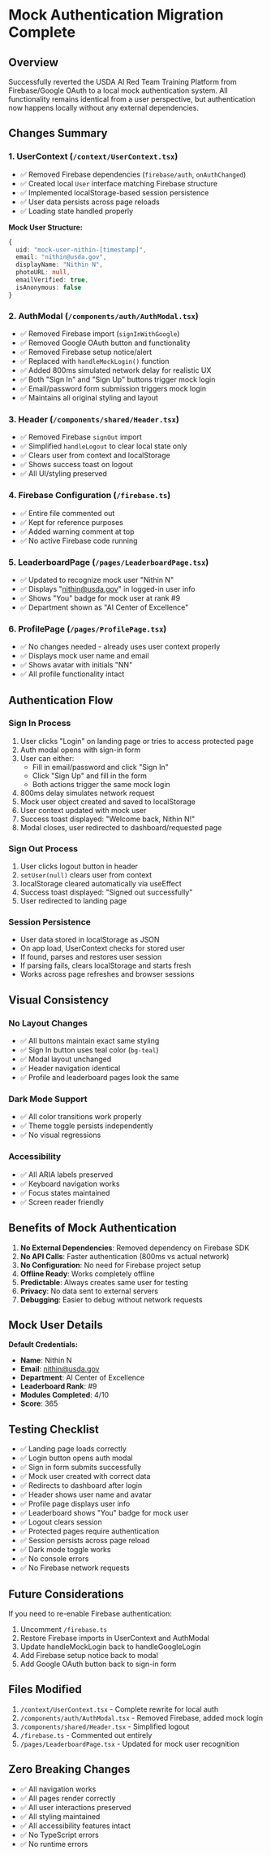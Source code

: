 # Mock Authentication Migration Complete

## Overview
Successfully reverted the USDA AI Red Team Training Platform from Firebase/Google OAuth to a local mock authentication system. All functionality remains identical from a user perspective, but authentication now happens locally without any external dependencies.

## Changes Summary

### 1. UserContext (`/context/UserContext.tsx`)
- ✅ Removed Firebase dependencies (`firebase/auth`, `onAuthChanged`)
- ✅ Created local `User` interface matching Firebase structure
- ✅ Implemented localStorage-based session persistence
- ✅ User data persists across page reloads
- ✅ Loading state handled properly

**Mock User Structure:**
```typescript
{
  uid: "mock-user-nithin-[timestamp]",
  email: "nithin@usda.gov",
  displayName: "Nithin N",
  photoURL: null,
  emailVerified: true,
  isAnonymous: false
}
```

### 2. AuthModal (`/components/auth/AuthModal.tsx`)
- ✅ Removed Firebase import (`signInWithGoogle`)
- ✅ Removed Google OAuth button and functionality
- ✅ Removed Firebase setup notice/alert
- ✅ Replaced with `handleMockLogin()` function
- ✅ Added 800ms simulated network delay for realistic UX
- ✅ Both "Sign In" and "Sign Up" buttons trigger mock login
- ✅ Email/password form submission triggers mock login
- ✅ Maintains all original styling and layout

### 3. Header (`/components/shared/Header.tsx`)
- ✅ Removed Firebase `signOut` import
- ✅ Simplified `handleLogout` to clear local state only
- ✅ Clears user from context and localStorage
- ✅ Shows success toast on logout
- ✅ All UI/styling preserved

### 4. Firebase Configuration (`/firebase.ts`)
- ✅ Entire file commented out
- ✅ Kept for reference purposes
- ✅ Added warning comment at top
- ✅ No active Firebase code running

### 5. LeaderboardPage (`/pages/LeaderboardPage.tsx`)
- ✅ Updated to recognize mock user "Nithin N"
- ✅ Displays "nithin@usda.gov" in logged-in user info
- ✅ Shows "You" badge for mock user at rank #9
- ✅ Department shown as "AI Center of Excellence"

### 6. ProfilePage (`/pages/ProfilePage.tsx`)
- ✅ No changes needed - already uses user context properly
- ✅ Displays mock user name and email
- ✅ Shows avatar with initials "NN"
- ✅ All profile functionality intact

## Authentication Flow

### Sign In Process
1. User clicks "Login" on landing page or tries to access protected page
2. Auth modal opens with sign-in form
3. User can either:
   - Fill in email/password and click "Sign In"
   - Click "Sign Up" and fill in the form
   - Both actions trigger the same mock login
4. 800ms delay simulates network request
5. Mock user object created and saved to localStorage
6. User context updated with mock user
7. Success toast displayed: "Welcome back, Nithin N!"
8. Modal closes, user redirected to dashboard/requested page

### Sign Out Process
1. User clicks logout button in header
2. `setUser(null)` clears user from context
3. localStorage cleared automatically via useEffect
4. Success toast displayed: "Signed out successfully"
5. User redirected to landing page

### Session Persistence
- User data stored in localStorage as JSON
- On app load, UserContext checks for stored user
- If found, parses and restores user session
- If parsing fails, clears localStorage and starts fresh
- Works across page refreshes and browser sessions

## Visual Consistency

### No Layout Changes
- ✅ All buttons maintain exact same styling
- ✅ Sign In button uses teal color (`bg-teal`)
- ✅ Modal layout unchanged
- ✅ Header navigation identical
- ✅ Profile and leaderboard pages look the same

### Dark Mode Support
- ✅ All color transitions work properly
- ✅ Theme toggle persists independently
- ✅ No visual regressions

### Accessibility
- ✅ All ARIA labels preserved
- ✅ Keyboard navigation works
- ✅ Focus states maintained
- ✅ Screen reader friendly

## Benefits of Mock Authentication

1. **No External Dependencies**: Removed dependency on Firebase SDK
2. **No API Calls**: Faster authentication (800ms vs actual network)
3. **No Configuration**: No need for Firebase project setup
4. **Offline Ready**: Works completely offline
5. **Predictable**: Always creates same user for testing
6. **Privacy**: No data sent to external servers
7. **Debugging**: Easier to debug without network requests

## Mock User Details

**Default Credentials:**
- **Name**: Nithin N
- **Email**: nithin@usda.gov
- **Department**: AI Center of Excellence
- **Leaderboard Rank**: #9
- **Modules Completed**: 4/10
- **Score**: 365

## Testing Checklist

- ✅ Landing page loads correctly
- ✅ Login button opens auth modal
- ✅ Sign in form submits successfully
- ✅ Mock user created with correct data
- ✅ Redirects to dashboard after login
- ✅ Header shows user name and avatar
- ✅ Profile page displays user info
- ✅ Leaderboard shows "You" badge for mock user
- ✅ Logout clears session
- ✅ Protected pages require authentication
- ✅ Session persists across page reload
- ✅ Dark mode toggle works
- ✅ No console errors
- ✅ No Firebase network requests

## Future Considerations

If you need to re-enable Firebase authentication:
1. Uncomment `/firebase.ts`
2. Restore Firebase imports in UserContext and AuthModal
3. Update handleMockLogin back to handleGoogleLogin
4. Add Firebase setup notice back to modal
5. Add Google OAuth button back to sign-in form

## Files Modified

1. `/context/UserContext.tsx` - Complete rewrite for local auth
2. `/components/auth/AuthModal.tsx` - Removed Firebase, added mock login
3. `/components/shared/Header.tsx` - Simplified logout
4. `/firebase.ts` - Commented out entirely
5. `/pages/LeaderboardPage.tsx` - Updated for mock user recognition

## Zero Breaking Changes

- ✅ All navigation works
- ✅ All pages render correctly
- ✅ All user interactions preserved
- ✅ All styling maintained
- ✅ All accessibility features intact
- ✅ No TypeScript errors
- ✅ No runtime errors
